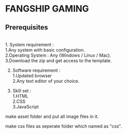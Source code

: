 # FANGSHIP GAMING

<h2> Prerequisites </h2>

<br>
1. System requirement :<br>
  1.Any system with basic configuration.<br>
  2.Operating System : Any (Windows / Linux / Mac).<br>
  3.Download the zip and get access to the template.<br>

2. Software requirement :<br>
  1.Updated browser<br>
  2.Any text editor of your choice.<br>

3. Skill set :<br>
  1.HTML<br>
  2.CSS<br>
  3.JavaScript<br>
  
  make asset folder and put all image files in it.<br>
  
  make css files as seperate folder which named as "css".<br>
  
  

